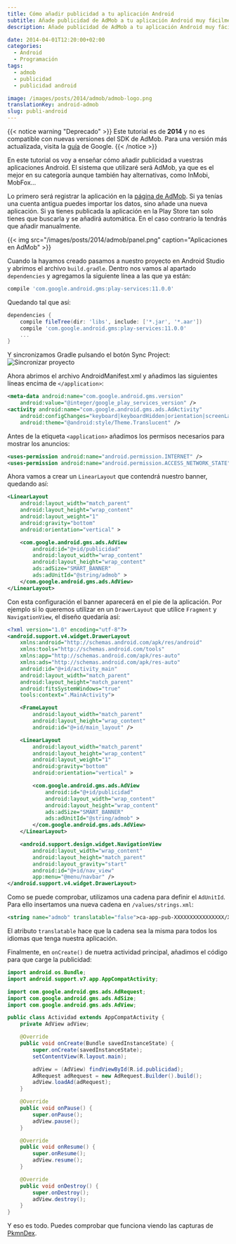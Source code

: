 ```yaml
---
title: Cómo añadir publicidad a tu aplicación Android
subtitle: Añade publicidad de AdMob a tu aplicación Android muy fácilmente
description: Añade publicidad de AdMob a tu aplicación Android muy fácilmente.

date: 2014-04-01T12:20:00+02:00
categories:
  - Android
  - Programación
tags:
  - admob
  - publicidad
  - publicidad android

image: /images/posts/2014/admob/admob-logo.png
translationKey: android-admob
slug: publi-android
---
```

{{< notice warning "Deprecado" >}}
Este tutorial es de **2014** y no es compatible con nuevas versiones del SDK de AdMob. Para una versión más actualizada, visita la [guía](https://developers.google.com/admob/android/quick-start?hl=es) de Google.
{{< /notice >}}

En este tutorial os voy a enseñar cómo añadir publicidad a vuestras aplicaciones Android. El sistema que utilizaré será AdMob, ya que es el mejor en su categoría aunque también hay alternativas, como InMobi, MobFox...

<!--more-->

Lo primero será registrar la aplicación en la [página de AdMob](https://apps.admob.com/). Si ya tenías una cuenta antigua puedes importar los datos, sino añade una nueva aplicación. Si ya tienes publicada la aplicación en la Play Store tan solo tienes que buscarla y se añadirá automática. En el caso contrario la tendrás que añadir manualmente.

{{< img src="/images/posts/2014/admob/panel.png" caption="Aplicaciones en AdMob" >}}

Cuando la hayamos creado pasamos a nuestro proyecto en Android Studio y abrimos el archivo `build.gradle`. Dentro nos vamos al apartado `dependencies` y agregamos la siguiente línea a las que ya están:

```groovy
compile 'com.google.android.gms:play-services:11.0.0'
```

Quedando tal que así:

```groovy
dependencies {
    compile fileTree(dir: 'libs', include: ['*.jar', '*.aar'])
    compile 'com.google.android.gms:play-services:11.0.0'
    ...
}
```

Y sincronizamos Gradle pulsando el botón Sync Project: ![Sincronizar proyecto](https://developer.android.com/images/tools/sync-project.png)

Ahora abrimos el archivo AndroidManifest.xml y añadimos las siguientes líneas encima de `</application>`:

```xml
<meta-data android:name="com.google.android.gms.version"
    android:value="@integer/google_play_services_version" />
<activity android:name="com.google.android.gms.ads.AdActivity"
    android:configChanges="keyboard|keyboardHidden|orientation|screenLayout|uiMode|screenSize|smallestScreenSize"
    android:theme="@android:style/Theme.Translucent" />
```

Antes de la etiqueta `<application>` añadimos los permisos necesarios para mostrar los anuncios:

```xml
<uses-permission android:name="android.permission.INTERNET" />
<uses-permission android:name="android.permission.ACCESS_NETWORK_STATE" />
```

Ahora vamos a crear un `LinearLayout` que contendrá nuestro banner, quedando así:

```xml
<LinearLayout
    android:layout_width="match_parent"
    android:layout_height="wrap_content"
    android:layout_weight="1"
    android:gravity="bottom"
    android:orientation="vertical" >

    <com.google.android.gms.ads.AdView
        android:id="@+id/publicidad"
        android:layout_width="wrap_content"
        android:layout_height="wrap_content"
        ads:adSize="SMART_BANNER"
        ads:adUnitId="@string/admob" >
    </com.google.android.gms.ads.AdView>
</LinearLayout>
```

Con esta configuración el banner aparecerá en el pie de la aplicación. Por ejemplo si lo queremos utilizar en un `DrawerLayout` que utilice `Fragment` y `NavigationView`, el diseño quedaría así:

```xml
<?xml version="1.0" encoding="utf-8"?>
<android.support.v4.widget.DrawerLayout
    xmlns:android="http://schemas.android.com/apk/res/android"
    xmlns:tools="http://schemas.android.com/tools"
    xmlns:app="http://schemas.android.com/apk/res-auto"
    xmlns:ads="http://schemas.android.com/apk/res-auto"
    android:id="@+id/activity_main"
    android:layout_width="match_parent"
    android:layout_height="match_parent"
    android:fitsSystemWindows="true"
    tools:context=".MainActivity">

    <FrameLayout
        android:layout_width="match_parent"
        android:layout_height="wrap_content"
        android:id="@+id/main_layout" />

    <LinearLayout
        android:layout_width="match_parent"
        android:layout_height="wrap_content"
        android:layout_weight="1"
        android:gravity="bottom"
        android:orientation="vertical" >

        <com.google.android.gms.ads.AdView
            android:id="@+id/publicidad"
            android:layout_width="wrap_content"
            android:layout_height="wrap_content"
            ads:adSize="SMART_BANNER"
            ads:adUnitId="@string/admob" >
        </com.google.android.gms.ads.AdView>
    </LinearLayout>

    <android.support.design.widget.NavigationView
        android:layout_width="wrap_content"
        android:layout_height="match_parent"
        android:layout_gravity="start"
        android:id="@+id/nav_view"
        app:menu="@menu/navbar" />
</android.support.v4.widget.DrawerLayout>
```

Como se puede comprobar, utilizamos una cadena para definir el `AdUnitId`. Para ello insertamos una nueva cadena en `/values/strings.xml`:

```xml
<string name="admob" translatable="false">ca-app-pub-XXXXXXXXXXXXXXXX/XXXXXXXXXX</string>
```

El atributo `translatable` hace que la cadena sea la misma para todos los idiomas que tenga nuestra aplicación.

Finalmente, en `onCreate()` de nuetra actividad principal, añadimos el código para que carge la publicidad:

```java
import android.os.Bundle;
import android.support.v7.app.AppCompatActivity;

import com.google.android.gms.ads.AdRequest;
import com.google.android.gms.ads.AdSize;
import com.google.android.gms.ads.AdView;

public class Actividad extends AppCompatActivity {
    private AdView adView;

    @Override
    public void onCreate(Bundle savedInstanceState) {
        super.onCreate(savedInstanceState);
        setContentView(R.layout.main);

        adView = (AdView) findViewById(R.id.publicidad);
        AdRequest adRequest = new AdRequest.Builder().build();
        adView.loadAd(adRequest);
    }

    @Override
    public void onPause() {
        super.onPause();
        adView.pause();
    }

    @Override
    public void onResume() {
        super.onResume();
        adView.resume();
    }

    @Override
    public void onDestroy() {
        super.onDestroy();
        adView.destroy();
    }
}
```

Y eso es todo. Puedes comprobar que funciona viendo las capturas de [PkmnDex](/proyectos/android/pkmndex/).
